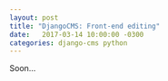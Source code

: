 ```yaml
---
layout: post
title: "DjangoCMS: Front-end editing"
date:   2017-03-14 10:00:00 -0300
categories: django-cms python
---
```


Soon...
